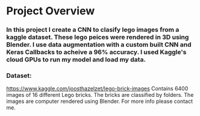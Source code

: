 # Project Overview
### In this project I create a CNN to clasify lego images from a kaggle dataset. These lego peices were rendered in 3D using Blender. I use data augmentation with a custom built CNN and Keras Callbacks to acheive a 96% accuracy. I used Kaggle's cloud GPUs to run my model and load my data.

### Dataset:
https://www.kaggle.com/joosthazelzet/lego-brick-images
Contains 6400 images of 16 different Lego bricks. The bricks are classified by folders. The images are computer rendered using Blender. For more info please contact me.


